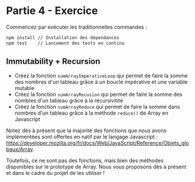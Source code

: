 # Partie 4 - Exercice

Commencez par exécuter les traditionnelles commandes :

```bash
npm install // Installation des dépendances
npm test    // Lancement des tests en continu
```

## Immutability + Recursion    

- Créez la fonction `sumArrayImperativeLoop` qui permet de faire la somme des nombres d'un tableau grâce à un boucle impérative et une variable mutable
- Créez la fonction `sumArrayRecusion` qui permet de faire la somme des nombres d'un tableau grâce à la récursivitité
- Créez la fonction `sumArrayReduce` qui permet de faire la somme dans nombres d'un tableau grâce à la méthode `reduce()` de Array en Javascript

Notez dès à présent que la majorité des fonctions que nous avons implémentées sont offertes en natif par le langage Javascript : https://developer.mozilla.org/fr/docs/Web/JavaScript/Reference/Objets_globaux/Array.

Toutefois, ce ne sont pas des fonctions, mais bien des méthodes disponibles sur le prototype de Array. Nous vous proposons dès à présent et dans le cadre du projet de les utiliser !
